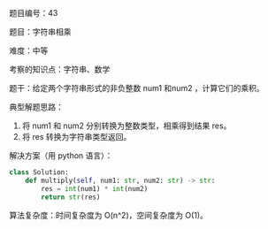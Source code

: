 题目编号：43

题目：字符串相乘

难度：中等

考察的知识点：字符串、数学

题干：给定两个字符串形式的非负整数 num1 和num2 ，计算它们的乘积。

典型解题思路：

1. 将 num1 和 num2 分别转换为整数类型，相乘得到结果 res。
2. 将 res 转换为字符串类型返回。

解决方案（用 python 语言）：

```python
class Solution:
    def multiply(self, num1: str, num2: str) -> str:
        res = int(num1) * int(num2)
        return str(res)
```

算法复杂度：时间复杂度为 O(n^2)，空间复杂度为 O(1)。